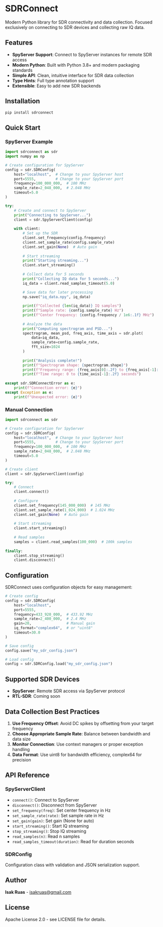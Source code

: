 # SDRConnect

Modern Python library for SDR connectivity and data collection. Focused exclusively on connecting to SDR devices and collecting raw IQ data.

## Features

- **SpyServer Support**: Connect to SpyServer instances for remote SDR access
- **Modern Python**: Built with Python 3.8+ and modern packaging standards
- **Simple API**: Clean, intuitive interface for SDR data collection
- **Type Hints**: Full type annotation support
- **Extensible**: Easy to add new SDR backends

## Installation

```bash
pip install sdrconnect
```

## Quick Start

### SpyServer Example

```python
import sdrconnect as sdr
import numpy as np

# Create configuration for SpyServer
config = sdr.SDRConfig(
    host="localhost",  # Change to your SpyServer host
    port=5555,         # Change to your SpyServer port
    frequency=100_000_000,  # 100 MHz
    sample_rate=2_048_000,  # 2.048 MHz
    timeout=5.0
)

try:
    # Create and connect to SpyServer
    print("Connecting to SpyServer...")
    client = sdr.SpyServerClient(config)
    
    with client:
        # Set up the SDR
        client.set_frequency(config.frequency)
        client.set_sample_rate(config.sample_rate)
        client.set_gain(None)  # Auto gain
        
        # Start streaming
        print("Starting streaming...")
        client.start_streaming()
        
        # Collect data for 5 seconds
        print("Collecting IQ data for 5 seconds...")
        iq_data = client.read_samples_timeout(5.0)

        # Save data for later processing
        np.save("iq_data.npy", iq_data)
        
        print(f"Collected {len(iq_data)} IQ samples")
        print(f"Sample rate: {config.sample_rate} Hz")
        print(f"Center frequency: {config.frequency / 1e6:.1f} MHz")
        
        # Analyze the data
        print("Computing spectrogram and PSD...")
        spectrogram, mean_psd, freq_axis, time_axis = sdr.plot(
            data=iq_data,
            sample_rate=config.sample_rate,
            fft_size=1024
        )
        
        print("Analysis complete!")
        print(f"Spectrogram shape: {spectrogram.shape}")
        print(f"Frequency range: {freq_axis[0]:.2f} to {freq_axis[-1]:.2f} MHz")
        print(f"Time range: 0 to {time_axis[-1]:.2f} seconds")
        
except sdr.SDRConnectError as e:
    print(f"Connection error: {e}")
except Exception as e:
    print(f"Unexpected error: {e}")
```

### Manual Connection

```python
import sdrconnect as sdr

# Create configuration for SpyServer
config = sdr.SDRConfig(
    host="localhost",  # Change to your SpyServer host
    port=5555,         # Change to your SpyServer port
    frequency=100_000_000,  # 100 MHz
    sample_rate=2_048_000,  # 2.048 MHz
    timeout=5.0
)

# Create client
client = sdr.SpyServerClient(config)

try:
    # Connect
    client.connect()
    
    # Configure
    client.set_frequency(145_000_000)  # 145 MHz
    client.set_sample_rate(1_024_000)  # 1.024 MHz
    client.set_gain(None)  # Auto gain
    
    # Start streaming
    client.start_streaming()
    
    # Read samples
    samples = client.read_samples(100_000)  # 100k samples
    
finally:
    client.stop_streaming()
    client.disconnect()
```

## Configuration

SDRConnect uses configuration objects for easy management:

```python
# Create config
config = sdr.SDRConfig(
    host="localhost",
    port=5555,
    frequency=433_920_000,  # 433.92 MHz
    sample_rate=2_400_000,  # 2.4 MHz
    gain=20,                # Manual gain
    iq_format="complex64",  # or "uint8"
    timeout=30.0
)

# Save config
config.save("my_sdr_config.json")

# Load config
config = sdr.SDRConfig.load("my_sdr_config.json")
```

## Supported SDR Devices

- **SpyServer**: Remote SDR access via SpyServer protocol
- **RTL-SDR**: Coming soon

## Data Collection Best Practices

1. **Use Frequency Offset**: Avoid DC spikes by offsetting from your target frequency
2. **Choose Appropriate Sample Rate**: Balance between bandwidth and data size
3. **Monitor Connection**: Use context managers or proper exception handling
4. **Data Format**: Use uint8 for bandwidth efficiency, complex64 for precision

## API Reference

### SpyServerClient

- `connect()`: Connect to SpyServer
- `disconnect()`: Disconnect from SpyServer  
- `set_frequency(freq)`: Set center frequency in Hz
- `set_sample_rate(rate)`: Set sample rate in Hz
- `set_gain(gain)`: Set gain (None for auto)
- `start_streaming()`: Start IQ streaming
- `stop_streaming()`: Stop IQ streaming
- `read_samples(n)`: Read n samples
- `read_samples_timeout(duration)`: Read for duration seconds

### SDRConfig

Configuration class with validation and JSON serialization support.

## Author

**Isak Ruas** - isakruas@gmail.com

## License

Apache License 2.0 - see LICENSE file for details.